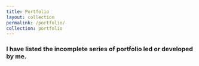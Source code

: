 ```yaml
---
title: Portfolio
layout: collection
permalink: /portfolio/
collection: portfolio
---
```


### I have listed the incomplete series of portfolio led or developed by me.
